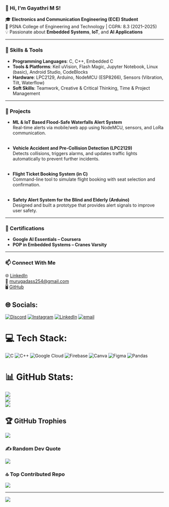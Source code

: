 ### 👋 Hi, I'm Gayathri M S! <br>

🎓 **Electronics and Communication Engineering (ECE) Student** <br>
📍 PSNA College of Engineering and Technology | CGPA: 8.3 (2021–2025) <br>
💡 Passionate about **Embedded Systems**, **IoT**, and **AI Applications** <br>

---

### 🔧 Skills & Tools <br>
- **Programming Languages**: C, C++, Embedded C <br>
- **Tools & Platforms**: Keil uVision, Flash Magic, Jupyter Notebook, Linux (basic), Android Studio, CodeBlocks <br>
- **Hardware**: LPC2129, Arduino, NodeMCU (ESP8266), Sensors (Vibration, Tilt, Waterflow) <br>
- **Soft Skills**: Teamwork, Creative & Critical Thinking, Time & Project Management <br>

---

### 🚀 Projects <br>
- **ML & IoT Based Flood-Safe Waterfalls Alert System** <br>
  Real-time alerts via mobile/web app using NodeMCU, sensors, and LoRa communication. <br><br>

- **Vehicle Accident and Pre-Collision Detection (LPC2129)** <br>
  Detects collisions, triggers alarms, and updates traffic lights automatically to prevent further incidents. <br><br>

- **Flight Ticket Booking System (in C)** <br>
  Command-line tool to simulate flight booking with seat selection and confirmation. <br><br>

- **Safety Alert System for the Blind and Elderly (Arduino)** <br>
  Designed and built a prototype that provides alert signals to improve user safety. <br>

---

### 📜 Certifications <br>
- **Google AI Essentials – Coursera** <br>
- **POP in Embedded Systems – Cranes Varsity** <br>

---

### 📫 Connect With Me <br>
🌐 [LinkedIn](https://www.linkedin.com/in/gayathri-m-s-8658b4267) <br>
📧 murugadass254@gmail.com <br>
🖥️ [GitHub](https://github.com/GAYATHRIMSG) <br>



## 🌐 Socials:
[![Discord](https://img.shields.io/badge/Discord-%237289DA.svg?logo=discord&logoColor=white)](https://discord.gg/https://discord.gg/gkexd2QZ) [![Instagram](https://img.shields.io/badge/Instagram-%23E4405F.svg?logo=Instagram&logoColor=white)](https://instagram.com/https://www.instagram.com/moonlight_peace?igsh=MTQ3ZTgycjgyZTlvdA==) [![LinkedIn](https://img.shields.io/badge/LinkedIn-%230077B5.svg?logo=linkedin&logoColor=white)](https://linkedin.com/in/https://www.linkedin.com/in/gayathri-m-s-8658b4267/) [![email](https://img.shields.io/badge/Email-D14836?logo=gmail&logoColor=white)](mailto:murugadass254@gmail.com) 

# 💻 Tech Stack:
![C](https://img.shields.io/badge/c-%2300599C.svg?style=for-the-badge&logo=c&logoColor=white) ![C++](https://img.shields.io/badge/c++-%2300599C.svg?style=for-the-badge&logo=c%2B%2B&logoColor=white) ![Google Cloud](https://img.shields.io/badge/GoogleCloud-%234285F4.svg?style=for-the-badge&logo=google-cloud&logoColor=white) ![Firebase](https://img.shields.io/badge/firebase-%23039BE5.svg?style=for-the-badge&logo=firebase) ![Canva](https://img.shields.io/badge/Canva-%2300C4CC.svg?style=for-the-badge&logo=Canva&logoColor=white) ![Figma](https://img.shields.io/badge/figma-%23F24E1E.svg?style=for-the-badge&logo=figma&logoColor=white) ![Pandas](https://img.shields.io/badge/pandas-%23150458.svg?style=for-the-badge&logo=pandas&logoColor=white)
# 📊 GitHub Stats:
![](https://github-readme-stats.vercel.app/api?username=GAYATHRIMSG&theme=midnight-purple&hide_border=false&include_all_commits=true&count_private=true)<br/>
![](https://nirzak-streak-stats.vercel.app/?user=GAYATHRIMSG&theme=midnight-purple&hide_border=false)<br/>
![](https://github-readme-stats.vercel.app/api/top-langs/?username=GAYATHRIMSG&theme=midnight-purple&hide_border=false&include_all_commits=true&count_private=true&layout=compact)

## 🏆 GitHub Trophies
![](https://github-profile-trophy.vercel.app/?username=GAYATHRIMSG&theme=ocean_dark&no-frame=true&no-bg=true&margin-w=4)

### ✍️ Random Dev Quote
![](https://quotes-github-readme.vercel.app/api?type=vetical&theme=tokyonight)

### 🔝 Top Contributed Repo
![](https://github-contributor-stats.vercel.app/api?username=GAYATHRIMSG&limit=5&theme=midnight-purple&combine_all_yearly_contributions=true)

---
[![](https://visitcount.itsvg.in/api?id=GAYATHRIMSG&icon=8&color=5)](https://visitcount.itsvg.in)

<!-- Proudly created with GPRM ( https://gprm.itsvg.in ) -->
